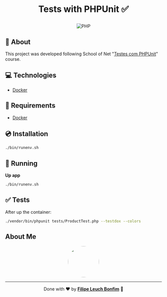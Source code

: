 # <p align="center">Tests with PHPUnit :white_check_mark:</p>

<p align="center">
<img src="https://img.shields.io/badge/php-8.0-green" alt="PHP"/>
</p>

## 💬 About

This project was developed following School of Net "[Testes com PHPUnit](https://www.schoolofnet.com/curso/php/outros-frameworks-php/testes-com-phpunit/)" course.

## :computer: Technologies

-   [Docker](https://www.docker.com/)

## :scroll: Requirements

-   [Docker](https://www.docker.com/)

## :cd: Installation

```sh
./bin/runenv.sh
```

## :runner: Running

**Up app**

```sh
./bin/runenv.sh
```

## :white_check_mark: Tests

After up the container:

```sh
./vendor/bin/phpunit tests/ProductTest.php --testdox --colors
```

## About Me

<p align="center">
    <a style="font-weight: bold" href="https://www.linkedin.com/in/filipe1309/">
    <img style="border-radius:50%" width="100px; "src="https://avatars.githubusercontent.com/u/2081014?s=60&v=4"/>
    </a>
</p>

---

<p align="center">
Done with ♥ by <a style="font-weight: bold" href="https://www.linkedin.com/in/filipe1309/">Filipe Leuch Bonfim</a> 🖖

</p>
